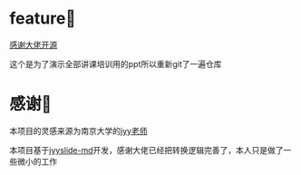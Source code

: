 # feature🚀

[感谢大佬开源](https://github.com/xieyumc/jyySlideWeb)

这个是为了演示全部讲课培训用的ppt所以重新git了一遍仓库


# 感谢🙏

本项目的灵感来源为南京大学的[jyy老师](https://jyywiki.cn)

本项目基于[jyyslide-md](https://github.com/zweix123/jyyslide-md)开发，感谢大佬已经把转换逻辑完善了，本人只是做了一些微小的工作
